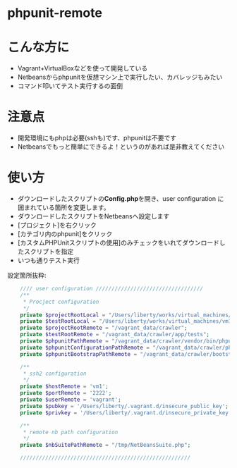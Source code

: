 phpunit-remote
==============

# こんな方に
- Vagrant+VirtualBoxなどを使って開発している
- Netbeansからphpunitを仮想マシン上で実行したい、カバレッジもみたい
- コマンド叩いてテスト実行するの面倒

# 注意点
- 開発環境にもphpは必要(sshも)です、phpunitは不要です
- Netbeansでもっと簡単にできるよ！というのがあれば是非教えてください

# 使い方
- ダウンロードしたスクリプトの**Config.php**を開き、user configuration に囲まれている箇所を変更します。
- ダウンロードしたスクリプトをNetbeansへ設定します
- [プロジェクト]を右クリック
- [カテゴリ内のphpunit]をクリック
- [カスタムPHPUnitスクリプトの使用]のみチェックをいれてダウンロードしたスクリプトを指定
- いつも通りテスト実行

設定箇所抜粋:

```php
    //// user configuration //////////////////////////////////
    /**
     * Procject configuration
     */
    private $projectRootLocal = "/Users/liberty/works/virtual_machines/vm1/crawler";
    private $testRootLocal = "/Users/liberty/works/virtual_machines/vm1/crawler/app/tests";
    private $projectRootRemote = "/vagrant_data/crawler";
    private $testRootRemote = "/vagrant_data/crawler/app/tests";
    private $phpunitPathRemote = "/vagrant_data/crawler/vendor/bin/phpunit";
    private $phpunitConfigurationPathRemote = "/vagrant_data/crawler/phpunit.xml";
    private $phpunitBootstrapPathRemote = "/vagrant_data/crawler/bootstrap/autoload.php";

    /**
     * ssh2 configuration
     */
    private $hostRemote = 'vm1';
    private $portRemote = '2222';
    private $userRemote = 'vagrant';
    private $pubkey = '/Users/liberty/.vagrant.d/insecure_public_key';
    private $privkey = '/Users/liberty/.vagrant.d/insecure_private_key';

    /**
     * remote nb path configuration
     */
    private $nbSuitePathRemote = "/tmp/NetBeansSuite.php";

    //////////////////////////////////////////////////////
```